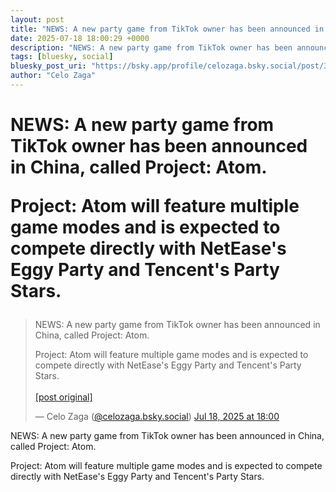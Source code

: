 ```yaml
---
layout: post
title: "NEWS: A new party game from TikTok owner has been announced in China, called Project: Atom.  Project: Atom will feature multiple game modes and is expected to compete directly with NetEase's Eggy Party and Tencent's Party Stars."
date: 2025-07-18 18:00:29 +0000
description: "NEWS: A new party game from TikTok owner has been announced in China, called Project: Atom.  Project: Atom will feature multiple game modes and is expec..."
tags: [bluesky, social]
bluesky_post_uri: "https://bsky.app/profile/celozaga.bsky.social/post/3luazneewh72n"
author: "Celo Zaga"
---
```


<h1 class="bluesky-post-title">NEWS: A new party game from TikTok owner has been announced in China, called Project: Atom.

Project: Atom will feature multiple game modes and is expected to compete directly with NetEase's Eggy Party and Tencent's Party Stars.</h1>


<blockquote class="bluesky-embed" data-bluesky-uri="at://did:plc:lmh6rennptq77inaztnovw4b/app.bsky.feed.post/3luazneewh72n" data-bluesky-embed-color-mode="system">
<p lang="">NEWS: A new party game from TikTok owner has been announced in China, called Project: Atom.

Project: Atom will feature multiple game modes and is expected to compete directly with NetEase's Eggy Party and Tencent's Party Stars.<br><br><a href="https://bsky.app/profile/celozaga.bsky.social/post/3luazneewh72n">[post original]</a></p>
&mdash; Celo Zaga (<a href="https://bsky.app/profile/did:plc:lmh6rennptq77inaztnovw4b">@celozaga.bsky.social</a>) <a href="https://bsky.app/profile/celozaga.bsky.social/post/3luazneewh72n">Jul 18, 2025 at 18:00</a>
</blockquote>
<script async src="https://embed.bsky.app/static/embed.js" charset="utf-8"></script>


<p class="bluesky-post-description">NEWS: A new party game from TikTok owner has been announced in China, called Project: Atom.

Project: Atom will feature multiple game modes and is expected to compete directly with NetEase's Eggy Party and Tencent's Party Stars.</p>
